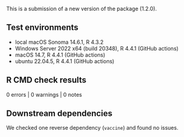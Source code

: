 This is a submission of a new version of the package (1.2.0).

## Test environments

* local macOS Sonoma 14.6.1, R 4.3.2
* Windows Server 2022 x64 (build 20348), R 4.4.1 (GitHub actions)
* macOS 14.7, R 4.4.1 (GitHub actions)
* ubuntu 22.04.5, R 4.4.1 (GitHub actions)

## R CMD check results

0 errors | 0 warnings | 0 notes

## Downstream dependencies

We checked one reverse dependency (`vaccine`) and found no issues.
